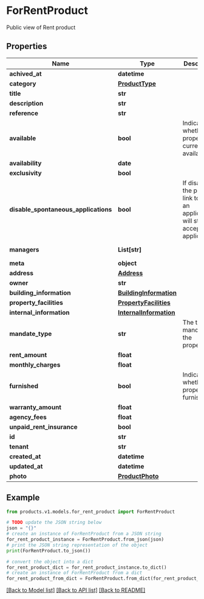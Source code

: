 # ForRentProduct

Public view of Rent product

## Properties

Name | Type | Description | Notes
------------ | ------------- | ------------- | -------------
**achived_at** | **datetime** |  | [optional] 
**category** | [**ProductType**](ProductType.md) |  | [optional] 
**title** | **str** |  | [optional] 
**description** | **str** |  | [optional] 
**reference** | **str** |  | [optional] 
**available** | **bool** | Indicates whether the property is currently available. | [optional] [default to True]
**availability** | **date** |  | [optional] 
**exclusivity** | **bool** |  | [optional] 
**disable_spontaneous_applications** | **bool** | If disabled, the public link to send an application will stop accepting applications. | [optional] [default to False]
**managers** | **List[str]** |  | [optional] [default to []]
**meta** | **object** |  | [optional] 
**address** | [**Address**](Address.md) |  | [optional] 
**owner** | **str** |  | [optional] 
**building_information** | [**BuildingInformation**](BuildingInformation.md) |  | [optional] 
**property_facilities** | [**PropertyFacilities**](PropertyFacilities.md) |  | [optional] 
**internal_information** | [**InternalInformation**](InternalInformation.md) |  | [optional] 
**mandate_type** | **str** | The type of mandate for the property. | [optional] [default to 'management']
**rent_amount** | **float** |  | [optional] 
**monthly_charges** | **float** |  | [optional] 
**furnished** | **bool** | Indicates whether the property is furnished. | [optional] [default to False]
**warranty_amount** | **float** |  | [optional] 
**agency_fees** | **float** |  | [optional] 
**unpaid_rent_insurance** | **bool** |  | [optional] 
**id** | **str** |  | [optional] 
**tenant** | **str** |  | 
**created_at** | **datetime** |  | [optional] 
**updated_at** | **datetime** |  | [optional] 
**photo** | [**ProductPhoto**](ProductPhoto.md) |  | [optional] 

## Example

```python
from products.v1.models.for_rent_product import ForRentProduct

# TODO update the JSON string below
json = "{}"
# create an instance of ForRentProduct from a JSON string
for_rent_product_instance = ForRentProduct.from_json(json)
# print the JSON string representation of the object
print(ForRentProduct.to_json())

# convert the object into a dict
for_rent_product_dict = for_rent_product_instance.to_dict()
# create an instance of ForRentProduct from a dict
for_rent_product_from_dict = ForRentProduct.from_dict(for_rent_product_dict)
```
[[Back to Model list]](../README.md#documentation-for-models) [[Back to API list]](../README.md#documentation-for-api-endpoints) [[Back to README]](../README.md)


